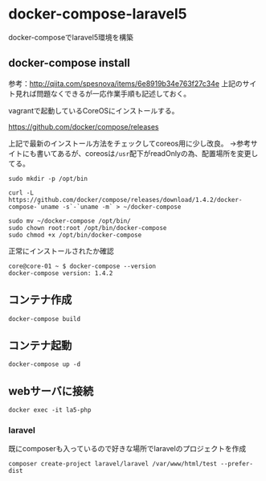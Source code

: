 # docker-compose-laravel5
docker-composeでlaravel5環境を構築

## docker-compose install

参考：http://qiita.com/spesnova/items/6e8919b34e763f27c34e
上記のサイト見れば問題なくできるが一応作業手順も記述しておく。

vagrantで起動しているCoreOSにインストールする。

https://github.com/docker/compose/releases

上記で最新のインストール方法をチェックしてcoreos用に少し改良。
→参考サイトにも書いてあるが、coreosは`/usr`配下がreadOnlyの為、配置場所を変更してる。

```
sudo mkdir -p /opt/bin

curl -L https://github.com/docker/compose/releases/download/1.4.2/docker-compose-`uname -s`-`uname -m` > ~/docker-compose

sudo mv ~/docker-compose /opt/bin/
sudo chown root:root /opt/bin/docker-compose
sudo chmod +x /opt/bin/docker-compose
```

正常にインストールされたか確認

```
core@core-01 ~ $ docker-compose --version
docker-compose version: 1.4.2
```

## コンテナ作成

```
docker-compose build
```

## コンテナ起動

```
docker-compose up -d
```

## webサーバに接続

```
docker exec -it la5-php
```

### laravel

既にcomposerも入っているので好きな場所でlaravelのプロジェクトを作成

```
composer create-project laravel/laravel /var/www/html/test --prefer-dist 
```
